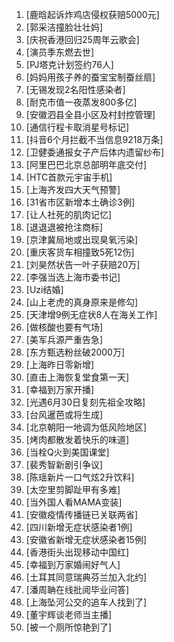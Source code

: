 
1. [鹿晗起诉炸鸡店侵权获赔5000元]
1. [郭采洁撞脸壮壮妈]
1. [庆祝香港回归25周年云歌会]
1. [演员季东燃去世]
1. [PJ塔克计划签约76人]
1. [妈妈用孩子养的蚕宝宝制蚕丝扇]
1. [无锡发现2名阳性感染者]
1. [耐克市值一夜蒸发800多亿]
1. [安徽泗县全县小区及村封控管理]
1. [通信行程卡取消星号标记]
1. [抖音6个月拦截不当信息9218万条]
1. [卫健委通报女子产后体内遗留纱布]
1. [阿里巴巴北京总部明年底交付]
1. [HTC首款元宇宙手机]
1. [上海齐发四大天气预警]
1. [31省市区新增本土确诊3例]
1. [让人社死的肌肉记忆]
1. [退退退被抢注商标]
1. [京津冀局地或出现臭氧污染]
1. [重庆客货车相撞致5死12伤]
1. [刘昊然状告一叶子获赔20万]
1. [李强当选上海市委书记]
1. [Uzi结婚]
1. [山上老虎的真身原来是修勾]
1. [天津增9例无症状8人在海关工作]
1. [做核酸也要有气场]
1. [美军兵源严重告急]
1. [东方甄选粉丝破2000万]
1. [上海昨日零新增]
1. [直击上海恢复堂食第一天]
1. [幸福到万家开播]
1. [光遇6月30日复刻先祖全攻略]
1. [台风暹芭或将生成]
1. [北京朝阳一地调为低风险地区]
1. [烤肉都散发着快乐的味道]
1. [当栓Q火到美国课堂]
1. [裴秀智新剧引争议]
1. [陈瑶新片一口气炫2升饮料]
1. [太空里剪脚趾甲有多难]
1. [当外国人看MAMA变装]
1. [安徽疫情传播链已关联两省]
1. [四川新增无症状感染者1例]
1. [安徽省新增无症状感染者15例]
1. [香港街头出现移动中国红]
1. [幸福到万家婚闹好气人]
1. [土耳其同意瑞典芬兰加入北约]
1. [潘周聃在线批阅毕业问答]
1. [上海坠河公交的追车人找到了]
1. [董宇辉谈老师当主播]
1. [被一个厕所惊艳到了]